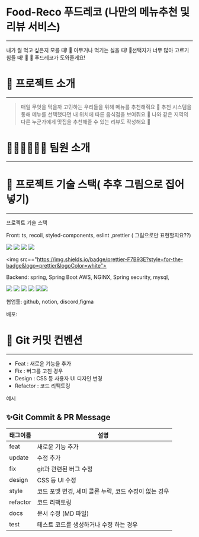 # Food-Reco 푸드레코 (나만의 메뉴추천 및 리뷰 서비스)

---

내가 뭘 먹고 싶은지 모를 때! 🤔 아무거나 먹기는 싫을 때! 🤨선택지가 너무 많아 고르기 힘들 때! 🤕 🍱 푸드레코가 도와줄게요! 

# 🍲 프로젝트 소개

---

> 매일 무엇을 먹을까 고민하는 우리들을 위해 메뉴를 추천해줘요 🥐
추천 시스템을 통해 메뉴를 선택했다면 내 위치에 따른 음식점을 보여줘요 🍛
나와 같은 지역의 다른 누군가에게 맛집을 추천해줄 수 있는 리뷰도 작성해요 🍙
> 

# 👩🏻‍💻🧑🏻‍💻 팀원 소개

---

# 💪 프로젝트 기술 스택( 추후 그림으로 집어넣기)

---

프로젝트 기술 스택

Front: ts, recoil, styled-components, eslint ,prettier ( 그림으로만 표현할지요??)

<img src="https://img.shields.io/badge/typeScript-3178C6?style=for-the-badge&logo=typeScript&logoColor=white">

<img src="https://img.shields.io/badge/recoil-f26b00?style=for-the-badge&logo=recoil&logoColor=white">

<img src="https://img.shields.io/badge/styledcomponents-DB7093?style=for-the-badge&logo=styledcomponents&logoColor=white">

<img src="https://img.shields.io/badge/eslint-4B32C3?style=for-the-badge&logo=eslint&logoColor=white">

<img src=="https://img.shields.io/badge/prettier-F7B93E?style=for-the-badge&logo=prettier&logoColor=white">

Backend: spring, Spring Boot AWS, NGINX, Spring security, mysql, 


<img src="https://img.shields.io/badge/spring-6DB33F?style=for-the-badge&logo=spring&logoColor=white"> <img src="https://img.shields.io/badge/springsecurity-6DB33F?style=for-the-badge&logo=springsecurity&logoColor=white"> <img src="https://img.shields.io/badge/springboot-236DB33F?style=for-the-badge&logo=springboot&logoColor=white"> <img src="https://img.shields.io/badge/amazonaws-232F3E?style=for-the-badge&logo=amazonaws&logoColor=white" > <img src="https://img.shields.io/badge/mysql-4479A1?style=for-the-badge&logo=mysql&logoColor=white"><img src="https://img.shields.io/badge/nginx-009639?style=for-the-badge&logo=nginx&logoColor=white">


협업툴: github, notion, discord,figma

배포: 

# 💪 Git 커밋 컨벤션

---

- Feat : 새로운 기능을 추가
- Fix : 버그를 고친 경우
- Design : CSS 등 사용자 UI 디자인 변경
- Refactor : 코드 리팩토링

예시







## ✨Git Commit & PR Message

| 태그이름 | 설명                                                  |
| -------- | ----------------------------------------------------- |
| feat     | 새로운 기능 추가                                      |
| update     | 수정 추가                                      |
| fix      | git과 관련된 버그 수정                                             |
| design   | CSS 등 UI 수정                                 |
| style    | 코드 포맷 변경, 세미 콜론 누락, 코드 수정이 없는 경우 |
| refactor | 코드 리팩토링                                         |
| docs     | 문서 수정 (MD 파일)                                   |
| test     | 테스트 코드를 생성하거나 수정 하는 경우               |

